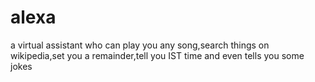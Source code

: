 # alexa
a virtual assistant who can play you any song,search things on wikipedia,set you a remainder,tell you IST time and even tells you some jokes
